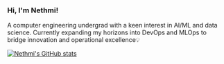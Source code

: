 ### Hi, I'm Nethmi!

A computer engineering undergrad with a keen interest in AI/ML and data science. Currently expanding my horizons into DevOps and MLOps to bridge innovation and operational excellence💡

[![Nethmi's GitHub stats](https://github-readme-stats.vercel.app/api?username=nethmiidesilva&show_icons=true&theme=transparent&hide_border=true)](https://github.com/anuraghazra/github-readme-stats)

